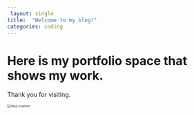 ```yaml
---
 layout: single 
title:  "Welcome to my blog!"
categories: coding
---
```


# Here is my portfolio space that shows my work.

Thank you for visiting.

<img src="/Users/ryanyunmac/Desktop/github_blog/007yhjy.github.io/images/2022-10-02-first/data-scientist.jpeg" alt="data-scientist" style="zoom:50%;" />
